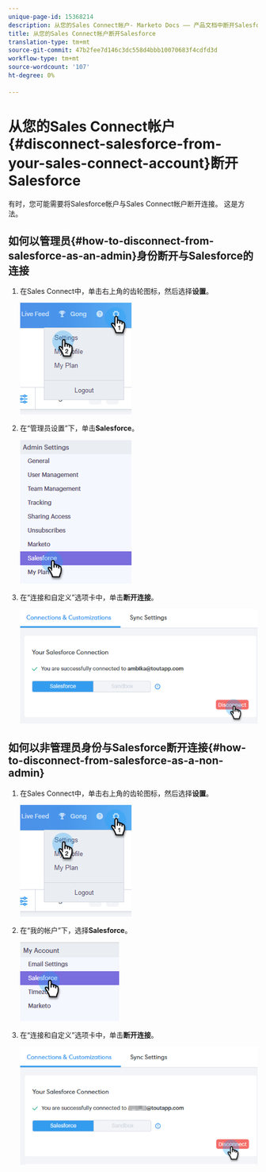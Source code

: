 ```yaml
---
unique-page-id: 15368214
description: 从您的Sales Connect帐户- Marketo Docs —— 产品文档中断开Salesforce连接
title: 从您的Sales Connect帐户断开Salesforce
translation-type: tm+mt
source-git-commit: 47b2fee7d146c3dc558d4bbb10070683f4cdfd3d
workflow-type: tm+mt
source-wordcount: '107'
ht-degree: 0%

---
```



# 从您的Sales Connect帐户{#disconnect-salesforce-from-your-sales-connect-account}断开Salesforce

有时，您可能需要将Salesforce帐户与Sales Connect帐户断开连接。 这是方法。

## 如何以管理员{#how-to-disconnect-from-salesforce-as-an-admin}身份断开与Salesforce的连接

1. 在Sales Connect中，单击右上角的齿轮图标，然后选择&#x200B;**设置**。

   ![](assets/one-1.png)

1. 在“管理员设置”下，单击&#x200B;**Salesforce**。

   ![](assets/six-1.png)

1. 在“连接和自定义”选项卡中，单击&#x200B;**断开连接**。

   ![](assets/seven-1.png)

## 如何以非管理员身份与Salesforce断开连接{#how-to-disconnect-from-salesforce-as-a-non-admin}

1. 在Sales Connect中，单击右上角的齿轮图标，然后选择&#x200B;**设置**。

   ![](assets/one-1.png)

1. 在“我的帐户”下，选择&#x200B;**Salesforce**。

   ![](assets/two-1.png)

1. 在“连接和自定义”选项卡中，单击&#x200B;**断开连接**。

   ![](assets/3333.png)


